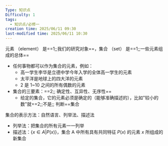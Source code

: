 ```yaml
---
Type: 知识点
Difficulty: 1
tags:
  - 知识点/必修一
creation time: 2025/06/11 09:30
last-modified time: 2025/06/11 10:30
---
```

元素 （element） 是==1;;我们的研究对象==，集合 （set） 是==1;;一些元素组成的总体==
- 任何事物都可以作为集合的元素，例如：
	- 高一学生李华是立德中学今年入学的全体高一学生的元素
	- 太平洋是地球上的四大洋的元素
	- 2 是 1~10 之间的所有偶数的元素
- 集合的三要素：==2;; 确定性、互异性、无序性==
	- 给定的集合，它的元素必须是确定的（能够准确描述的），比如"较小的数"就==2;;不是;; 判断==集合

集合的表示方法：自然语言、列举法、描述法
- 列举法：把集合的所有元素一一列举
- 描述法：$\{x\in A|P(x)\}$，集合 A 中所有具有共同特征 $P(x)$ 的元素 $x$ 所组成的新集合
